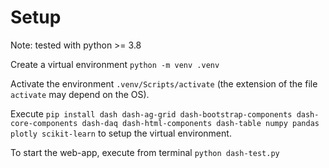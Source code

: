 # Setup 
Note: tested with python >= 3.8

Create a virtual environment `python -m venv .venv`

Activate the environment `.venv/Scripts/activate` (the extension of the file `activate` may depend on the OS).

Execute `pip install dash dash-ag-grid dash-bootstrap-components dash-core-components dash-daq dash-html-components dash-table numpy pandas plotly scikit-learn` to setup the virtual environment. 

To start the web-app, execute from terminal `python dash-test.py`



